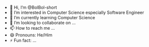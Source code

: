 - 👋 Hi, I’m @BolBol-short
- 👀 I’m interested in Computer Science especially Software Engineer
- 🌱 I’m currently learning Computer Science
- 💞️ I’m looking to collaborate on ...
- 📫 How to reach me ...
- 😄 Pronouns: He/Him
- ⚡ Fun fact: ...

<!---
BolBol-short/BolBol-short is a ✨ special ✨ repository because its `README.md` (this file) appears on your GitHub profile.
You can click the Preview link to take a look at your changes.
--->

